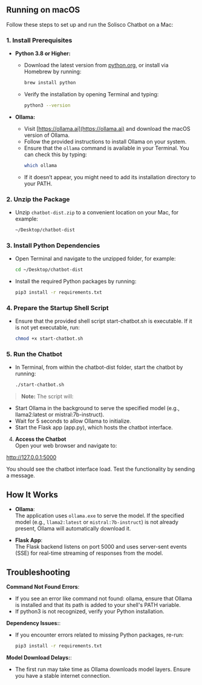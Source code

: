 ## Running on macOS

Follow these steps to set up and run the Solisco Chatbot on a Mac:

### 1. Install Prerequisites

- **Python 3.8 or Higher:**
  - Download the latest version from [python.org](https://www.python.org/downloads/), or install via Homebrew by running:
    ```bash
    brew install python
    ```
  - Verify the installation by opening Terminal and typing:
    ```bash
    python3 --version
    ```

- **Ollama:**
  - Visit [https://ollama.ai](https://ollama.ai) and download the macOS version of Ollama.
  - Follow the provided instructions to install Ollama on your system.
  - Ensure that the `ollama` command is available in your Terminal. You can check this by typing:
    ```bash
    which ollama
    ```
  - If it doesn’t appear, you might need to add its installation directory to your PATH.

### 2. Unzip the Package

- Unzip `chatbot-dist.zip` to a convenient location on your Mac, for example:
  ```bash
  ~/Desktop/chatbot-dist
  
### 3. Install Python Dependencies

- Open Terminal and navigate to the unzipped folder, for example:
  ```bash
  cd ~/Desktop/chatbot-dist
- Install the required Python packages by running:
  ```bash
  pip3 install -r requirements.txt
  
### 4. Prepare the Startup Shell Script

- Ensure that the provided shell script start-chatbot.sh is executable. If it is not yet executable, run:
  ```bash
  chmod +x start-chatbot.sh
  
### 5. Run the Chatbot

- In Terminal, from within the chatbot-dist folder, start the chatbot by running:
  ```bash
  ./start-chatbot.sh
  
> **Note:** The script will:
- Start Ollama in the background to serve the specified model (e.g., llama2:latest or mistral:7b-instruct).
- Wait for 5 seconds to allow Ollama to initialize.
- Start the Flask app (app.py), which hosts the chatbot interface.

4. **Access the Chatbot**  
   Open your web browser and navigate to:

http://127.0.0.1:5000

You should see the chatbot interface load. Test the functionality by sending a message.

## How It Works

- **Ollama**:  
The application uses `ollama.exe` to serve the model. If the specified model (e.g., `llama2:latest` or `mistral:7b-instruct`) is not already present, Ollama will automatically download it.

- **Flask App**:  
The Flask backend listens on port 5000 and uses server-sent events (SSE) for real-time streaming of responses from the model.

## Troubleshooting

**Command Not Found Errors**:  
- If you see an error like command not found: ollama, ensure that Ollama is installed and that its path is added to your shell's PATH variable.
- If python3 is not recognized, verify your Python installation.

**Dependency Issues:**: 

- If you encounter errors related to missing Python packages, re-run:
  ```bash
  pip3 install -r requirements.txt
  
**Model Download Delays:**: 

- The first run may take time as Ollama downloads model layers. Ensure you have a stable internet connection.
